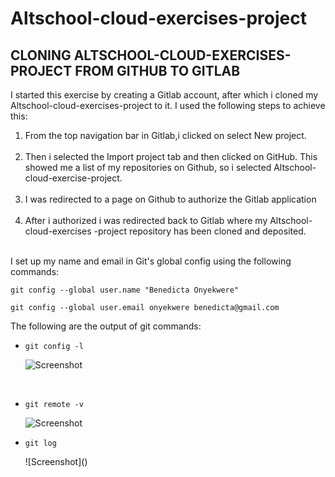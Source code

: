 # Altschool-cloud-exercises-project    
## CLONING ALTSCHOOL-CLOUD-EXERCISES-PROJECT FROM GITHUB TO GITLAB 
I started this exercise by creating a Gitlab account, after which i cloned my Altschool-cloud-exercises-project to it. I used the following steps to achieve this:
<ol>
<li>From the top navigation bar in Gitlab,i clicked on select New project.</li><br>
<li>Then i selected the Import project tab and then clicked on GitHub. This showed me a list of my repositories on Github, so i selected Altschool-cloud-exercise-project.</li><br>
<li>I was redirected to a page on Github to authorize the Gitlab application</li><br>
<li>After i authorized i was redirected back to Gitlab where my Altschool-cloud-exercises -project repository has been cloned and deposited.</li><br>

</ol>
I set up my name and email in Git's global config using the following commands:

`git config --global user.name "Benedicta Onyekwere"`

`git config --global user.email onyekwere benedicta@gmail.com`

The following are the output of git commands:
<ul>
<li>

`git config -l`

![Screenshot]()

</li><br>
<li>

`git remote -v`

![Screenshot]()

</li>

<li>

`git log`

</li>
![Screenshot]()



</ul>




